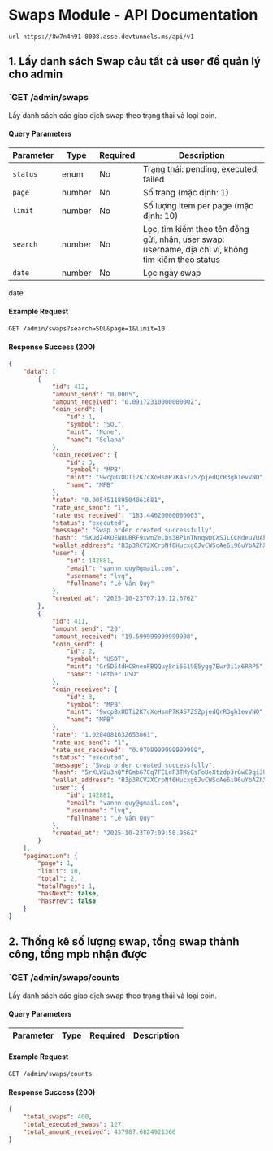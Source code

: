 # Swaps Module - API Documentation

```
url https://8w7n4n91-8008.asse.devtunnels.ms/api/v1
```

## 1. Lấy danh sách Swap cảu tất cả user để quản lý cho admin

### `GET /admin/swaps

Lấy danh sách các giao dịch swap theo trạng thái và loại coin.

#### Query Parameters
| Parameter | Type | Required | Description |
|-----------|------|----------|-------------|
| `status` | enum | No | Trạng thái: pending, executed, failed |
| `page` | number | No | Số trang (mặc định: 1) |
| `limit` | number | No | Số lượng item per page (mặc định: 10) |
| `search` | number | No | Lọc, tìm kiếm theo tên đồng gửi, nhận, user swap: username, địa chỉ ví, không tìm kiếm theo status |
| `date` | number | No | Lọc ngày swap |
date

#### Example Request
```
GET /admin/swaps?search=SOL&page=1&limit=10
```

#### Response Success (200)
```json
{
    "data": [
        {
            "id": 412,
            "amount_send": "0.0005",
            "amount_received": "0.09172310000000002",
            "coin_send": {
                "id": 1,
                "symbol": "SOL",
                "mint": "None",
                "name": "Solana"
            },
            "coin_received": {
                "id": 3,
                "symbol": "MPB",
                "mint": "9wcpBxUDTi2K7cXoHsmP7K4S7ZSZpjedQrR3gh1evVNQ",
                "name": "MPB"
            },
            "rate": "0.005451189504061681",
            "rate_usd_send": "1",
            "rate_usd_received": "183.44620000000003",
            "status": "executed",
            "message": "Swap order created successfully",
            "hash": "SXUdZ4KQENULBRF9xwnZeLbs3BP1nTNnqwDCXSJLCCNdeuVUAkASS7p472oL9nACavChWz13aRnLwdgvzSCWt6Y",
            "wallet_address": "B3p3RCV2XCrpNf6Hucxg6JvCWScAe6i96uYbAZhXYhSh",
            "user": {
                "id": 142881,
                "email": "vannn.quy@gmail.com",
                "username": "lvq",
                "fullname": "Lê Văn Quý"
            },
            "created_at": "2025-10-23T07:10:12.676Z"
        },
        {
            "id": 411,
            "amount_send": "20",
            "amount_received": "19.599999999999998",
            "coin_send": {
                "id": 2,
                "symbol": "USDT",
                "mint": "Gr5D54dHC8neoFBQQuy8ni6S19E5ygg7Ewr3i1x6RRP5",
                "name": "Tether USD"
            },
            "coin_received": {
                "id": 3,
                "symbol": "MPB",
                "mint": "9wcpBxUDTi2K7cXoHsmP7K4S7ZSZpjedQrR3gh1evVNQ",
                "name": "MPB"
            },
            "rate": "1.0204081632653061",
            "rate_usd_send": "1",
            "rate_usd_received": "0.9799999999999999",
            "status": "executed",
            "message": "Swap order created successfully",
            "hash": "5rXLW2u3nQYfGmb67Cq7FELdF3TMyGsFoUeXtzdp3rGwC9qiJUmpTKdDApjTQGnowgzPf5Jp1hRp2pFVejtUXXoW",
            "wallet_address": "B3p3RCV2XCrpNf6Hucxg6JvCWScAe6i96uYbAZhXYhSh",
            "user": {
                "id": 142881,
                "email": "vannn.quy@gmail.com",
                "username": "lvq",
                "fullname": "Lê Văn Quý"
            },
            "created_at": "2025-10-23T07:09:50.956Z"
        }
    ],
    "pagination": {
        "page": 1,
        "limit": 10,
        "total": 2,
        "totalPages": 1,
        "hasNext": false,
        "hasPrev": false
    }
}
```

## 2. Thống kê số lượng swap, tổng swap thành công, tổng mpb nhận được

### `GET /admin/swaps/counts

Lấy danh sách các giao dịch swap theo trạng thái và loại coin.

#### Query Parameters
| Parameter | Type | Required | Description |
|-----------|------|----------|-------------|

#### Example Request
```
GET /admin/swaps/counts
```

#### Response Success (200)
```json
{
    "total_swaps": 400,
    "total_executed_swaps": 127,
    "total_amount_received": 437987.6824921366
}
```
